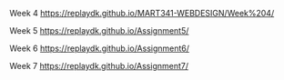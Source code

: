 Week 4
https://replaydk.github.io/MART341-WEBDESIGN/Week%204/

Week 5
https://replaydk.github.io/Assignment5/

Week 6
https://replaydk.github.io/Assignment6/

Week 7
https://replaydk.github.io/Assignment7/